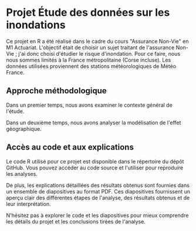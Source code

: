 # Projet Étude des données sur les inondations

Ce projet en R a été réalisé dans le cadre du cours "Assurance Non-Vie" en M1 Actuariat. L'objectif était de choisir un sujet traitant de l'assurance Non-Vie ; j'ai donc choisi d'étudier le risque d'inondation. Pour ce faire, nous nous sommes limités à la France métropolitaine (Corse incluse). Les données utilisées proviennent des stations météorologiques de Météo France.

## Approche méthodologique

Dans un premier temps, nous avons examiner le contexte général de l'étude.

Dans un deuxième temps, nous avons analyser la modélisation de l'effet géographique.


## Accès au code et aux explications

Le code R utilisé pour ce projet est disponible dans le répertoire du dépôt GitHub. Vous pouvez accéder au code source et l'utiliser pour reproduire les analyses.

De plus, les explications détaillées des résultats obtenus sont fournies dans un ensemble de diapositives au format PDF. Ces diapositives fournissent un aperçu clair des différentes étapes de l'analyse, des résultats obtenus et de leur interprétation.

N'hésitez pas à explorer le code et les diapositives pour mieux comprendre les détails du projet et les conclusions tirées de l'analyse.
